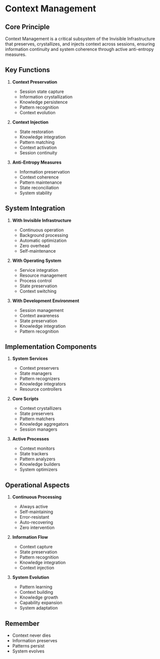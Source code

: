 # Context Management

## Core Principle
Context Management is a critical subsystem of the Invisible Infrastructure that preserves, crystallizes, and injects context across sessions, ensuring information continuity and system coherence through active anti-entropy measures.

## Key Functions

1. **Context Preservation**
   - Session state capture
   - Information crystallization
   - Knowledge persistence
   - Pattern recognition
   - Context evolution

2. **Context Injection**
   - State restoration
   - Knowledge integration
   - Pattern matching
   - Context activation
   - Session continuity

3. **Anti-Entropy Measures**
   - Information preservation
   - Context coherence
   - Pattern maintenance
   - State reconciliation
   - System stability

## System Integration

1. **With Invisible Infrastructure**
   - Continuous operation
   - Background processing
   - Automatic optimization
   - Zero overhead
   - Self-maintenance

2. **With Operating System**
   - Service integration
   - Resource management
   - Process control
   - State preservation
   - Context switching

3. **With Development Environment**
   - Session management
   - Context awareness
   - State preservation
   - Knowledge integration
   - Pattern recognition

## Implementation Components

1. **System Services**
   - Context preservers
   - State managers
   - Pattern recognizers
   - Knowledge integrators
   - Resource controllers

2. **Core Scripts**
   - Context crystallizers
   - State preservers
   - Pattern matchers
   - Knowledge aggregators
   - Session managers

3. **Active Processes**
   - Context monitors
   - State trackers
   - Pattern analyzers
   - Knowledge builders
   - System optimizers

## Operational Aspects

1. **Continuous Processing**
   - Always active
   - Self-maintaining
   - Error-resistant
   - Auto-recovering
   - Zero intervention

2. **Information Flow**
   - Context capture
   - State preservation
   - Pattern recognition
   - Knowledge integration
   - Context injection

3. **System Evolution**
   - Pattern learning
   - Context building
   - Knowledge growth
   - Capability expansion
   - System adaptation

## Remember
- Context never dies
- Information preserves
- Patterns persist
- System evolves 